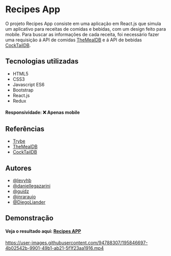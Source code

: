 
# Recipes App


 O projeto Recipes App consiste em uma aplicação em React.js que simula um aplicativo para receitas de comidas e bebidas, com um design feito para mobile. Para buscar as informações de cada receita, foi necessário fazer uma requisição á API de comidas [TheMealDB](https://www.themealdb.com/) e á API de bebidas [CockTailDB](https://www.thecocktaildb.com/api.php).
## Tecnologias utilizadas

- HTML5
- CSS3
- Javascript ES6
- Bootstrap
- React.js 
- Redux

#### Responsividade: ❌ Apenas mobile

## Referências

- [Trybe](https://www.betrybe.com/)
- [TheMealDB](https://www.themealdb.com/)
- [CockTailDB](https://www.thecocktaildb.com/api.php)
## Autores

- [@levyhb](https://github.com/Levyhb)
- [@daniellegazarini](https://github.com/daniellegazarini)
- [@guidz](https://github.com/Guidzs)
- [@jnraraujo](https://github.com/jnraraujo)
- [@DiegoLiander](https://github.com/DiegoLiander)
## Demonstração

#### Veja o resultado aqui: [Recipes APP](https://recipes-ffdchgg65-levyhb.vercel.app/meals/52977)



https://user-images.githubusercontent.com/94788307/195846697-4b02542b-9901-49b1-ab21-5f1f23aa1916.mp4

